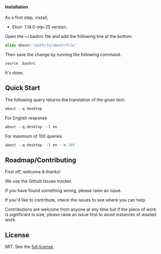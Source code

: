 #### Installation

As a first step, install;
* Elixir: 1.14.0-otp-25 version. 

Open the ~/.bashrc file and add the following line at the bottom.
```elixir
alias about='/path/to/about/file'
```
Then save the change by running the following command.
```elixir
source .bashrc 
```
It's done.

## Quick Start

The following query returns the translation of the given text:
```elixir
about --q desktop
```

For English response
```elixir
about --q desktop --l en
```

For maximum of 100 queries
```elixir
about --q desktop --l en --n 100
```

## Roadmap/Contributing

First off, welcome & thanks!

We use the Github Issues tracker.

If you have found something wrong, please raise an issue.

If you'd like to contribute, check the issues to see where you can help.

Contributions are welcome from anyone at any time but if the piece of work is
significant in size, please raise an issue first to avoid instances of wasted
work.

## License

MIT. See the [full license](LICENSE).
